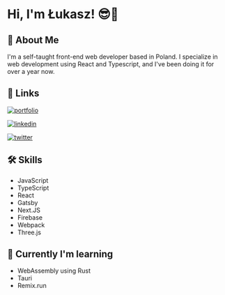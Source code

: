 
# Hi, I'm Łukasz! 😎👋


## 🚀 About Me
I'm a self-taught front-end web developer based in Poland. I specialize in web development using React and Typescript, and I've been doing it for over a year now.


## 🔗 Links
[![portfolio](https://img.shields.io/badge/my_portfolio-000?style=for-the-badge&logo=ko-fi&logoColor=white)](https://www.lkarasinski.pl/)

[![linkedin](https://img.shields.io/badge/linkedin-0A66C2?style=for-the-badge&logo=linkedin&logoColor=white)](https://www.lkarasinski.pl/linkedin)

[![twitter](https://img.shields.io/badge/twitter-1DA1F2?style=for-the-badge&logo=twitter&logoColor=white)](https://twitter.com/lkarasinski01)
## 🛠 Skills
- JavaScript
- TypeScript
- React
- Gatsby
- Next.JS
- Firebase
- Webpack
- Three.js

## 🧠 Currently I'm learning
- WebAssembly using Rust
- Tauri
- Remix.run
